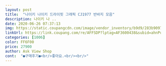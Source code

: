 ```yaml
---
layout: post 
title:  "나이키 나이키 드라이핏 그래픽 CJ1977 반바지 모음" 
description: 나이키 나 ..
date: 2020-06-26 07:37:13 
img: https://static.coupangcdn.com/image/vendor_inventory/b9d9/283b909796abb0df4868a2b2959d87209724e1322162f207e819d6e5115e.jpg 
linkUrl: https://link.coupang.com/re/AFFSDP?lptag=AF3600438&subid=ahnPublicAsk&pageKey=1524399121&itemId=2615587098&vendorItemId=70910403514&traceid=V0-113-ab883bdad2d0fa88 
categories: [1006] 
color: FF6F00 
price: 27900 
author: Ask View Shop 
cont:  "●구매후기●<br/>좋아요.<br/><br/>" 
---
```

